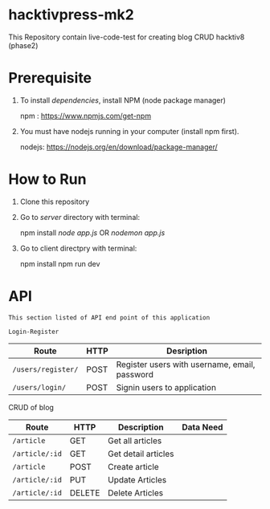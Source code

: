 # hacktivpress-mk2
This Repository contain live-code-test for creating blog CRUD hacktiv8 (phase2)


# Prerequisite

1. To install *dependencies*, install NPM (node package manager)

    npm : https://www.npmjs.com/get-npm

2. You must have nodejs running in your computer (install npm first).

    nodejs: https://nodejs.org/en/download/package-manager/

# How to Run

1. Clone this repository
2. Go to *server* directory with terminal:

    npm install
    *node app.js* OR *nodemon app.js*

3. Go to client directpry with terminal: 

    npm install
    npm run dev

# API
    This section listed of API end point of this application

    Login-Register

| Route | HTTP | Desription|
|-------|------|-----------|
| `/users/register/` | POST | Register users with username, email, password |
| `/users/login/` | POST | Signin users to application |

CRUD of blog

| Route | HTTP | Description | Data Need |
| ----- | ---- | ----------- | --------- |
| `/article` | GET | Get all articles | |
| `/article/:id` | GET | Get detail articles | |
| `/article` | POST | Create article | |
| `/article/:id` | PUT | Update Articles | |
| `/article/:id` | DELETE | Delete Articles | |





